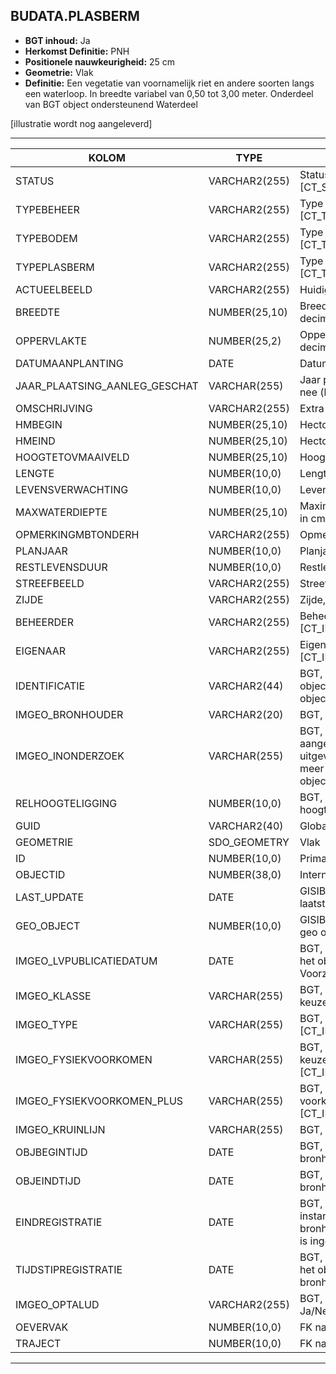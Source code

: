 ﻿## BUDATA.PLASBERM


* __BGT inhoud:__ Ja
* __Herkomst Definitie:__ PNH
* __Positionele nauwkeurigheid:__ 25 cm
* __Geometrie:__ Vlak
* __Definitie:__ Een vegetatie van voornamelijk riet en andere soorten langs een waterloop. In breedte variabel van 0,50 tot 3,00 meter. Onderdeel van BGT object ondersteunend Waterdeel

[illustratie wordt nog aangeleverd]

***

|KOLOM                               |TYPE              |DEFINITIE|
|------                              |----              |-----    |
|STATUS                              |VARCHAR2(255)     |Status van de gegevens, keuzelijst [CT_STATUS]|
|TYPEBEHEER                          |VARCHAR2(255)     |Type beheer, keuzelijst [CT_TYPE_BEHEER]|
|TYPEBODEM                           |VARCHAR2(255)     |Type bodem, keuzelijst [CT_TYPE_BODEM]|
|TYPEPLASBERM                        |VARCHAR2(255)     |Type plasberm, keuzelijst [CT_TYPE_PLASBERM]|
|ACTUEELBEELD                        |VARCHAR2(255)     |Huidige beeld|
|BREEDTE                             |NUMBER(25,10)     |Breedte van de plasberm in m, 2 decimalen|
|OPPERVLAKTE                         |NUMBER(25,2)      |Oppervlakte van de plasberm in m2, 2 decimalen|
|DATUMAANPLANTING                    |DATE              |Datum aanplanting|
|JAAR_PLAATSING_AANLEG_GESCHAT       |VARCHAR(255)       |Jaar plaatsing of aanleg is geschat: ja of nee (keuzelijst [CT_JA_NEE])|
|OMSCHRIJVING                        |VARCHAR2(255)     |Extra toelichting|
|HMBEGIN                             |NUMBER(25,10)     |Hectometrering begin plantvak|
|HMEIND                              |NUMBER(25,10)     |Hectometrering eind plantvak|
|HOOGTETOVMAAIVELD                   |NUMBER(25,10)     |Hoogte t.o.v. maaiveld in mm|
|LENGTE                              |NUMBER(10,0)      |Lengte plantvak in hele meters|
|LEVENSVERWACHTING                   |NUMBER(10,0)      |Levensverwachting|
|MAXWATERDIEPTE                      |NUMBER(25,10)     |Maximale waterdiepte van de plasberm in cm|
|OPMERKINGMBTONDERH                  |VARCHAR2(255)     |Opmerking mbt onderhoud|
|PLANJAAR                            |NUMBER(10,0)      |Planjaar|
|RESTLEVENSDUUR                      |NUMBER(10,0)      |Restlevensduur|
|STREEFBEELD                         |VARCHAR2(255)     |Streefbeeld|
|ZIJDE                               |VARCHAR2(255)     |Zijde, keuzelijst [CT_ZIJDE]|
|BEHEERDER                           |VARCHAR2(255)     |Beheerder van de plasberm, keuzelijst [CT_INSTANTIE]|
|EIGENAAR                            |VARCHAR2(255)     |Eigenaar van de plasberm, keuzelijst [CT_INSTANTIE]|
|IDENTIFICATIE                       |VARCHAR2(44)      |BGT, Uniek identificatienummer voor het object dat onveranderlijk is zolang het object bestaat|
|IMGEO_BRONHOUDER                          |VARCHAR2(20)      |BGT, De bronhoudercode van het object|
|IMGEO_INONDERZOEK                   |VARCHAR(255)      |BGT, Een aanduiding waarmee wordt aangegeven dat een onderzoek wordt uitgevoerd naar de juistheid van een of meer gegevens van het betreffende object: Ja/Nee [CT_JA_NEE] |
|RELHOOGTELIGGING                    |NUMBER(10,0)      |BGT, Aanduiding voor de relatieve hoogte van het object|
|GUID                                |VARCHAR2(40)      |Global Unique Identifier|
|GEOMETRIE                           |SDO_GEOMETRY      |Vlak|
|ID                                  |NUMBER(10,0)      |Primary Key|
|OBJECTID                            |NUMBER(38,0)      |Interne ID ArcGIS|
|LAST_UPDATE                         |DATE              |GISIB, Datum waarop het object voor het laatst gewijzigd is in GISIB|
|GEO_OBJECT                          |NUMBER(10,0)      |GISIB, Interne ID van gekoppeld Gisib geo object|
|IMGEO_LVPUBLICATIEDATUM             |DATE              |BGT, Tijdstip waarop deze instantie van het object is opgenomen in de Landelijke Voorziening|
|IMGEO_KLASSE                        |VARCHAR(255)      |BGT, hoofdclassificatie van het object, keuzelijst [CT_IMGEO_KLASSE]|
|IMGEO_TYPE                          |VARCHAR(255)      |BGT, typering van het object, keuzelijst [CT_IMGEO_TYPE] |
|IMGEO_FYSIEKVOORKOMEN               |VARCHAR(255)      |BGT, fysieke voorkomen van het object, keuzelijst [CT_IMGEO_FYSIEKVOORKOMEN]|
|IMGEO_FYSIEKVOORKOMEN_PLUS          |VARCHAR(255)      |BGT, nadere typering van het fysieke voorkomen van het object, keuzelijst [CT_IMGEO_FYSIEKVOORKOMEN_PLUS]|
|IMGEO_KRUINLIJN                     |VARCHAR(255)      |BGT, FK naar kruinlijn|
|OBJBEGINTIJD                        |DATE              |BGT, Datum waarop het object bij de bronhouder is ontstaan|
|OBJEINDTIJD                         |DATE              |BGT, Datum waarop het object bij de bronhouder niet meer geldig is|
|EINDREGISTRATIE                     |DATE              |BGT, Eind van de periode waarop deze instantie van het object geldig is bij de bronhouder. Wanneer deze waarde niet is ingevuld is de instantie nog geldig|
|TIJDSTIPREGISTRATIE                 |DATE              |BGT, Tijdstip waarop deze instantie van het object is opgenomen door de bronhouder|
|IMGEO_OPTALUD                       |VARCHAR2(255)     |BGT, indicatie dat Berm op talud ligt: Ja/Nee [CT_JA_NEE]|
|OEVERVAK                            |NUMBER(10,0)      |FK naar Oevervak|
|TRAJECT                             |NUMBER(10,0)      |FK naar Traject|

***
